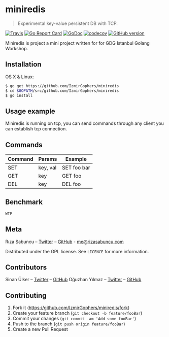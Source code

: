 # miniredis
> Experimental key-value persistent DB with TCP.

[![Travis](https://img.shields.io/travis/IzmirGophers/miniredis.svg)](https://travis-ci.org/IzmirGophers/miniredis)
[![Go Report Card](https://goreportcard.com/badge/github.com/IzmirGophers/miniredis)](https://goreportcard.com/report/github.com/IzmirGophers/miniredis)
[![GoDoc](https://img.shields.io/badge/godoc-reference-blue.svg)](http://godoc.org/github.com/IzmirGophers/miniredis)
[![codecov](https://codecov.io/gh/IzmirGophers/miniredis/branch/master/graph/badge.svg)](https://codecov.io/gh/IzmirGophers/miniredis)
[![GitHub version](https://badge.fury.io/gh/IzmirGophers%2Fminiredis.svg)](https://github.com/IzmirGophers/miniredis/releases)


Miniredis is project a mini project written for for GDG Istanbul Golang Workshop.

## Installation

OS X & Linux:

```sh
$ go get https://github.com/IzmirGophers/miniredis
$ cd $GOPATH/src/github.com/IzmirGophers/miniredis
$ go install
```

## Usage example

Miniredis is running on tcp, you can send commands through any client you can establish tcp connection.

## Commands 

| Command | Params | Example |
| ------ | ------ |----------- |
| SET   | key, val | SET foo bar |
| GET | key | GET foo |
| DEL    | key | DEL foo |


## Benchmark

``WIP``
 
## Meta

Rıza Sabuncu – [Twitter](https://twitter.com/rizasabuncu) – [GitHub](https://github.com/riza/) - me@rizasabuncu.com

Distributed under the GPL license. See ``LICENCE`` for more information.

## Contributors

Sinan Ülker – [Twitter](https://twitter.com/unicod3) – [GitHub](https://github.com/unicod3/)
Oğuzhan Yılmaz – [Twitter](https://twitter.com/c1982) – [GitHub](https://github.com/c1982/)

## Contributing

1. Fork it (<https://github.com/IzmirGophers/miniredis/fork>)
2. Create your feature branch (`git checkout -b feature/fooBar`)
3. Commit your changes (`git commit -am 'Add some fooBar'`)
4. Push to the branch (`git push origin feature/fooBar`)
5. Create a new Pull Request



